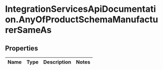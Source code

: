 # IntegrationServicesApiDocumentation.AnyOfProductSchemaManufacturerSameAs

## Properties
Name | Type | Description | Notes
------------ | ------------- | ------------- | -------------
